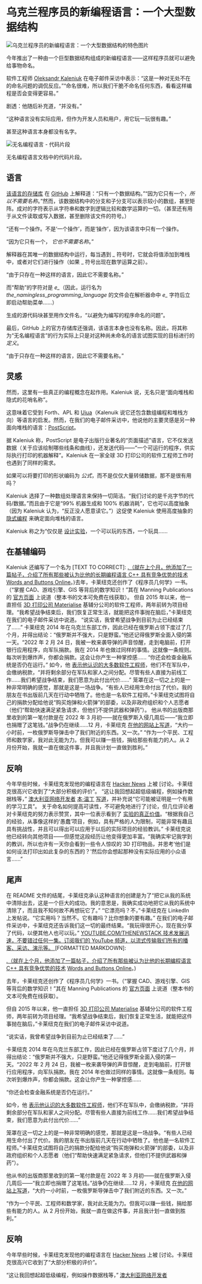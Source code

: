 # 乌克兰程序员的新编程语言：一个大型数据结构

![乌克兰程序员的新编程语言：一个大型数据结构的特色图片](https://cdn.thenewstack.io/media/2024/04/8f4d7751-head-1597572_1280-1024x655.jpg)

今年推出了一种由一个巨型数据结构组成的新编程语言——这样程序员就可以避免给事物命名。

软件工程师 [Oleksandr Kaleniuk](https://www.linkedin.com/in/okaleniuk/recent-activity/all/) 在电子邮件采访中表示：“这是一种对无处不在的命名问题的调侃反应。”“命名很难，所以我们干脆不命名任何东西，看看这样编程是否会变得更容易。”

剧透：他随后补充道，“并没有。”

“这种语言没有实际应用，但作为开发人员和用户，用它玩一玩很有趣。”

甚至这种语言本身都没有名字。

![无名编程语言 - 代码片段](https://cdn.thenewstack.io/media/2024/04/e0a6f63e-the-namingless-programming-language-code-snippet.png)

无名编程语言文档中的代码片段。

## 语言

[该语言的存储库](https://github.com/akalenuk/the_namingless_programming_language) 在 [GitHub](https://thenewstack.io/github-developer-productivity-at-30-billion-messages-per-day/) 上解释道：“只有一个数据结构。”“因为它只有一个，*所以不需要名称*。”然而，该数据结构中的分支和子分支可以表示较小的数组，甚至矩阵。成对的字符表示从字符串和数字到逻辑比较和数学运算的一切。（甚至还有用于从文件读取或写入数据，甚至删除该文件的符号。）

“还有一个操作。不是‘一个操作’，而是‘操作’，因为该语言中只有一个操作。

“因为它只有一个，
*它也不需要名称*。”

解释器在其唯一的数据结构中运行，每当遇到
*_* 符号时，它就会将值添加到堆栈中，或者对它们进行操作（如果 _ 符号出现在数学运算之前）。

“由于只存在一种这样的语言，因此它不需要名称。”

而“帮助”的字符对是
*e_*（因此，运行名为 *the_namingless_programming_language* 的文件会在解析器命中 *e_* 字符后立即启动帮助菜单……）

生成的源代码块甚至用作文件名，“以避免为编写的程序命名的问题”。

最后，GitHub 上的官方存储库还强调，该语言本身也没有名称。因此，将其称为“无名编程语言”的行为实际上只是对这种尚未命名的语言试图实现的目标进行的
*定义*。

“由于只存在一种这样的语言，因此它不需要名称。”

## 灵感

然而，这里有一些真正的编程概念在起作用。Kaleniuk 说，无名只是“面向堆栈和隐式的花哨名称”。

这意味着它受到 Forth、APL 和
[Uiua](https://www.uiua.org/)（Kalenuik 说它还包含数组编程和堆栈方向）等语言的启发。然而，在我们的电子邮件采访中，他说他的主要灵感是另一种面向堆栈的语言：[PostScript](https://en.wikipedia.org/wiki/PostScript)。

据 Kaleniuk 称，PostScript 是电子出版行业著名的“页面描述”语言，它不仅发送数据（关于应该绘制哪些线条和曲线），还发送代码——“一个可运行的程序，供实际执行打印的机器解释”。Kaleniuk 在一家全球 3D 打印公司的软件工程师工作时也遇到了同样的需求。

如果可以将要打印的形状编码为
*公式*，而不是仅仅大量转储数据，那不是很有用吗？

Kaleniuk 选择了一种数组处理语言来保持一切简洁。“我们讨论的是千兆字节的代码/数据。”而且由于它是“99% 机器生成和 100% 机器消耗”，它也可以高度抽象（因为 Kaleniuk 认为，“反正没人愿意读它。”）这促使 Kaleniuk 使用高度抽象的
[隐式编程](%E2%80%9Dhttps://en.wikipedia.org/wiki/Tacit_programming%E2%80%9D) 来确定面向堆栈的语言。

Kaleniuk 称之为“仅仅是
[设计实验](https://thenewstack.io/the-power-of-prototyping-in-user-experience-design/)，一个可以玩的东西，一个玩具……

## 在基辅编码

Kaleniuk 还编写了一个名为
[TEXT TO CORRECT]:
[.（就在上个月，他添加了一篇帖子，介绍了所有那些被认为比他的长期编程语言 C++ 具有竞争优势的技术](https://wordsandbuttons.online/) [Words and Buttons Online](https://wordsandbuttons.online/the_real_cpp_killers.html)。)去年，卡莱纽克还创作了《程序员几何学》一书。（“掌握 CAD、游戏引擎、GIS 等背后的数学知识！”其在 Manning Publications 的 [官方页面](https://www.manning.com/books/geometry-for-programmers) 上说道（整本书的文本可免费在线获取）。
但自 2015 年以来，他一直担任 [3D 打印公司 Materialise](https://www.materialise.com/en/about/locations/ukraine) 基辅分公司的软件工程师，两年前转为项目经理。“我希望战争结束后，我们恢复正常生活，就能把这件事抛在脑后，”卡莱纽克在我们的电子邮件采访中说道。
“说实话，我曾希望战争到目前为止已经结束了……”
卡莱纽克 2014 年在乌克兰东部工作，因此已经在俄罗斯占领下度过了几个月，并得出结论：“俄罗斯并不强大，只是野蛮。”他还记得俄罗斯全面入侵的第一天。“2022 年 2 月 24 日，我被一枚来袭导弹的声音惊醒，走到电脑前，打开银行应用程序，向军队捐款。我在 2014 年也做过同样的事情。这就像一条规则。每次听到爆炸声，你都会捐款。这会让你产生一种掌控感……
“你还会检查金融系统是否仍在运行。”
如今，他 [表示他认识的大多数软件工程师](https://thenewstack.io/85-of-engineers-say-theyll-use-an-idp-in-2024/)，他们不在军队中，会缴纳税款，“并将剩余部分在军队和家人之间分配。尽管有些人直接为前线工作……我们希望战争结束，我们愿意为此付出代价……”
笼罩在这一切之上的是一种非常明确的感觉，那就是这是一场战争。“有些人已经用生命付出了代价。我的朋友在书出版前几天在行动中牺牲了。他也是一名软件工程师。”卡莱纽克试图将自己的捐款分配给他说“购买炮弹和火箭弹”的部委，以及非政府组织和个人志愿者（他们“帮助快速满足紧急请求，但他们不提供武器和弹药”）。
他从书的出版商那里收到的第一笔付款是在 2022 年 3 月初——就在俄罗斯入侵几周后——“我立即也捐赠了这笔钱。”战争仍在继续……12 月，卡莱纽克 [在他的网站上写道](https://wordsandbuttons.online/why.html)，“大约一小时前，一枚俄罗斯导弹击中了我们附近的东西。又一次。”
“作为一个平民、工程师和数学家，我对此无能为力。但我可以赚一些钱，捐给那些有能力的人。从 2 月份开始，我就一直在做这件事，并且我计划一直做到胜利。”
## 反响
今年早些时候，卡莱纽克发现他的编程语言在 [Hacker News](%E2%80%9Dhttps://news.ycombinator.com/item?id=39362200%E2%80%9D) 上被 [讨论。卡莱纽克很高兴它收到了“大部分积极的评价”。
“这让我回想起超低级编程，例如操作数据栈等，” [澳大利亚网络开发者](https://benwinding.com/about/) [本·温丁](https://news.ycombinator.com/item?id=39364589) [写道](https://news.ycombinator.com/item?id=39364589)，并补充说“它可能被证明是一个有用的学习工具”。
关于命名如何提高可读性，不可避免地进行了讨论，但几位评论者对卡莱纽克的努力表示赞赏，其中一位表示看到了 [实验的真正价值](https://news.ycombinator.com/item?id=39426993)。“根据我自己的经验，从事像这样的‘愚蠢’项目，例如，具有严格的人为限制，可能非常有趣且具有挑战性，并且可以得出可以应用于以后的实际项目的经验教训。”
卡莱纽克说他已经转向其他项目——但感觉这段经历让他变得更加丰富。“我确实牢记我学到的教训，所以也许有一天你会看到一些令人惊叹的 3D 打印物品，并思考‘他们是如何设法打印出如此复杂的东西的？’然后你会想起那种没有实际应用的小众语言……”
## 尾声
在 README 文件的结尾，卡莱纽克承认这种语言的创建是为了“把它从我的系统中清除出去，这是一个巨大的成功。我的意思是，我确实成功地把它从我的系统中清除了，而且我不知何故不再想玩它了。”
“它漂亮吗？不，”卡莱纽克在 LinkedIn 上发帖说。“它实用吗？当然不。它有趣吗？比你想象的要有趣。”
在我们的电子邮件采访中，卡莱纽克还告诉我们这一切的最终结果。“我玩得很开心，现在我分享了代码，以便其他人也可以玩。”
[
YOUTUBE.COM/THENEWSTACK
技术发展迅速，不要错过任何一集。订阅我们的 YouTube 频道，以流式传输我们所有的播客、采访、演示等。
](https://youtube.com/thenewstack?sub_confirmation=1)
[FORMATTED MARKDOWN]:

[.（就在上个月，他添加了一篇帖子，介绍了所有那些被认为比他的长期编程语言 C++ 具有竞争优势的技术](https://wordsandbuttons.online/) [Words and Buttons Online](https://wordsandbuttons.online/the_real_cpp_killers.html)。)

去年，卡莱纽克还创作了《程序员几何学》一书。（“掌握 CAD、游戏引擎、GIS 等背后的数学知识！”其在 Manning Publications 的 [官方页面](https://www.manning.com/books/geometry-for-programmers) 上说道（整本书的文本可免费在线获取）。

但自 2015 年以来，他一直担任 [3D 打印公司 Materialise](https://www.materialise.com/en/about/locations/ukraine) 基辅分公司的软件工程师，两年前转为项目经理。“我希望战争结束后，我们恢复正常生活，就能把这件事抛在脑后，”卡莱纽克在我们的电子邮件采访中说道。

“说实话，我曾希望战争到目前为止已经结束了……”

卡莱纽克 2014 年在乌克兰东部工作，因此已经在俄罗斯占领下度过了几个月，并得出结论：“俄罗斯并不强大，只是野蛮。”他还记得俄罗斯全面入侵的第一天。“2022 年 2 月 24 日，我被一枚来袭导弹的声音惊醒，走到电脑前，打开银行应用程序，向军队捐款。我在 2014 年也做过同样的事情。这就像一条规则。每次听到爆炸声，你都会捐款。这会让你产生一种掌控感……

“你还会检查金融系统是否仍在运行。”

如今，他 [表示他认识的大多数软件工程师](https://thenewstack.io/85-of-engineers-say-theyll-use-an-idp-in-2024/)，他们不在军队中，会缴纳税款，“并将剩余部分在军队和家人之间分配。尽管有些人直接为前线工作……我们希望战争结束，我们愿意为此付出代价……”

笼罩在这一切之上的是一种非常明确的感觉，那就是这是一场战争。“有些人已经用生命付出了代价。我的朋友在书出版前几天在行动中牺牲了。他也是一名软件工程师。”卡莱纽克试图将自己的捐款分配给他说“购买炮弹和火箭弹”的部委，以及非政府组织和个人志愿者（他们“帮助快速满足紧急请求，但他们不提供武器和弹药”）。

他从书的出版商那里收到的第一笔付款是在 2022 年 3 月初——就在俄罗斯入侵几周后——“我立即也捐赠了这笔钱。”战争仍在继续……12 月，卡莱纽克 [在他的网站上写道](https://wordsandbuttons.online/why.html)，“大约一小时前，一枚俄罗斯导弹击中了我们附近的东西。又一次。”

“作为一个平民、工程师和数学家，我对此无能为力。但我可以赚一些钱，捐给那些有能力的人。从 2 月份开始，我就一直在做这件事，并且我计划一直做到胜利。”

## 反响

今年早些时候，卡莱纽克发现他的编程语言在 [Hacker News](%E2%80%9Dhttps://news.ycombinator.com/item?id=39362200%E2%80%9D) 上被 [讨论。卡莱纽克很高兴它收到了“大部分积极的评价”。

“这让我回想起超低级编程，例如操作数据栈等，” [澳大利亚网络开发者](https://benwinding.com/about/)